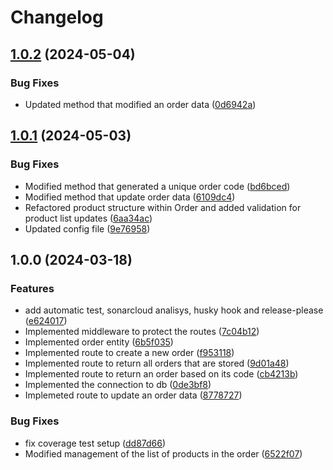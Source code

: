# Changelog

## [1.0.2](https://github.com/WMS-Corporation/wms-orderControl-service/compare/v1.0.1...v1.0.2) (2024-05-04)


### Bug Fixes

* Updated method that modified an order data ([0d6942a](https://github.com/WMS-Corporation/wms-orderControl-service/commit/0d6942aaa47118e0f4f74b15fdf59630c1865e43))

## [1.0.1](https://github.com/WMS-Corporation/wms-orderControl-service/compare/v1.0.0...v1.0.1) (2024-05-03)


### Bug Fixes

* Modified method that generated a unique order code ([bd6bced](https://github.com/WMS-Corporation/wms-orderControl-service/commit/bd6bcede0957f0c905aa964620242c62081a0a12))
* Modified method that update order data ([6109dc4](https://github.com/WMS-Corporation/wms-orderControl-service/commit/6109dc4222f4c76425f8a240cbd99cb300a63570))
* Refactored product structure within Order and added validation for product list updates ([6aa34ac](https://github.com/WMS-Corporation/wms-orderControl-service/commit/6aa34ac8a3554dbb613363dc18416a22341f4418))
* Updated config file ([9e76958](https://github.com/WMS-Corporation/wms-orderControl-service/commit/9e769585e06f60a1d96c5fefd518744d02789909))

## 1.0.0 (2024-03-18)


### Features

* add automatic test, sonarcloud analisys, husky hook and release-please ([e624017](https://github.com/WMS-Corporation/wms-orderControl-service/commit/e624017bfb8b2c1ef829be1c4c92e17b63d1feab))
* Implemented middleware to protect the routes ([7c04b12](https://github.com/WMS-Corporation/wms-orderControl-service/commit/7c04b12b209e4543c3b873cfa3ce5abfb839e225))
* Implemented order entity ([6b5f035](https://github.com/WMS-Corporation/wms-orderControl-service/commit/6b5f0355261bdf1b205818c6c941a2fa1de154c4))
* Implemented route to create a new order ([f953118](https://github.com/WMS-Corporation/wms-orderControl-service/commit/f953118b8b107f39e30a4f3225c6e230cebf4bd0))
* Implemented route to return all orders that are stored ([9d01a48](https://github.com/WMS-Corporation/wms-orderControl-service/commit/9d01a48f05a39ddbb16ea87cbc47c95c1fef3a16))
* Implemented route to return an order based on its code ([cb4213b](https://github.com/WMS-Corporation/wms-orderControl-service/commit/cb4213b3fd707caf84dc7a14e0e17c891e1e5ffe))
* Implemented the connection to db ([0de3bf8](https://github.com/WMS-Corporation/wms-orderControl-service/commit/0de3bf8aa1cf41af0bd169b903bccca0086e519f))
* Implemeted route to update an order data ([8778727](https://github.com/WMS-Corporation/wms-orderControl-service/commit/87787273ad9c8f973a5f271e599f4c4c89046489))


### Bug Fixes

* fix coverage test setup ([dd87d66](https://github.com/WMS-Corporation/wms-orderControl-service/commit/dd87d66ea495395f554d193fedb8fd357cfaed7f))
* Modified management of the list of products in the order ([6522f07](https://github.com/WMS-Corporation/wms-orderControl-service/commit/6522f0791524cfefe4b3e0f5ff3118eec3be1436))
